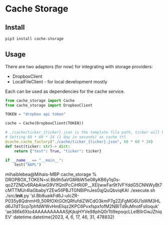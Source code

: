 # Cache Storage

## Install

```bash
pip3 install cache-storage
```

## Usage

There are two adaptors (for now) for integrating with storage providers:
- DropboxClient
- LocalFileClient - for local development mostly

Each can be used as dependencies for the cache service.

```python
from cache_storage import Cache
from cache_storage import DropboxClient

TOKEN = "dropbox api token"

cache = Cache(DropboxClient(TOKEN))

# ./cache/ticker_{ticker}.json is the template fila path, ticker will be replaced with the function argument
# Setting 60 * 60 * 24 (1 day in seconds) as cache ttl
@cache.cache_factory("./cache/ticker_{ticker}.json", 60 * 60 * 24)
def test(ticker: str)-> dict:
    return {"test": True, "ticker": ticker}

if __name__ == "__main__":
    test("AAPL")
```


mihaiblebea@Mihais-MBP cache_storage % DROPBOX_TOKEN=sl.Bb9h5aVG8RbW5e0RyKB6y1q0s-qo27ZNDv6RAbAiwG9V1fQnlPcCiHRi0P__XEljwwFar9t1VFYddG5CNNWyBt7cMTTMUr4IaGbabyYZEw5IlPBJTGNBIPnJes0qjQuQbviqKAI ./execute.sh ./src/__init__.py
'sl.Bb8uaikFd6J-uIcZR-P035y8QdnmH9_50RfOXtGOtQRfufdiZWCdO3kmP7g2ZjFgMG6U1sWM3HLd6J7dTScp7phfdWWvHmEliqz2KPC6PvxfspxfofM2NBITd9uMnotFslIoquk'
'ae386k6Xto4AAAAAAAAAASjKjkqHYVe98phQ0rTti9epsqcLLelBIlrGwJZhiqEV'
datetime.datetime(2023, 4, 6, 17, 46, 31, 478832)
